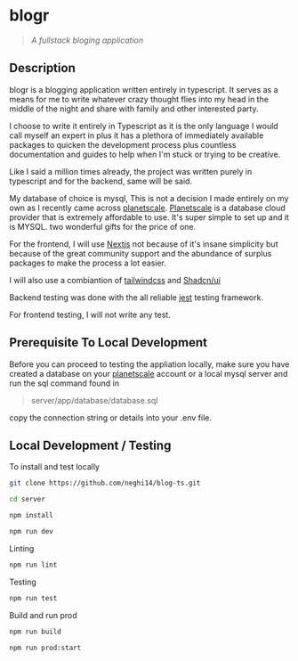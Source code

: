 # blogr

> *A fullstack bloging application*

## Description

blogr is a blogging application written entirely in typescript. It serves as a means for me to write whatever crazy thought flies into my head in the middle of the night and share with family and other interested party.

I choose to write it entirely in Typescript as it is the only language I would call myself an expert in plus it has a plethora of immediately available packages to quicken the development process plus countless documentation and guides to help when I'm stuck or trying to be creative.

Like I said a million times already, the project was written purely in typescript and for the backend, same will be said.

My database of choice is mysql, This is not a decision I made entirely on my own as I recently came across [planetscale](https://planetscale.com). [Planetscale](https://planetscale.com) is a database cloud provider that is extremely affordable to use. It's super simple to set up and it is MYSQL. two wonderful gifts for the price of one.

For the frontend, I will use [Nextjs](https://nextjs.org/) not because of it's insane simplicity but because of the great community support and the abundance of surplus packages to make the process a lot easier.

I will also use a combiantion of [tailwindcss](https://tailwindcss.com/) and [Shadcn/ui](https://ui.shadcn.com/)

Backend testing was done with the all reliable [jest](https://jestjs.io/) testing framework.

For frontend testing, I will not write any test.

## Prerequisite To Local Development

Before you can proceed to testing the appliation locally, make sure you have created a database on your [planetscale](https://planetscale.com) account or a local mysql server and run the sql command found in

>server/app/database/database.sql

copy the connection string or details into your .env file.

## Local Development / Testing

To install and test locally
```bash
git clone https://github.com/neghi14/blog-ts.git

cd server

npm install

npm run dev

```

Linting

```bash
npm run lint
```

Testing

```bash
npm run test
```

Build and run prod

```bash
npm run build

npm run prod:start
```